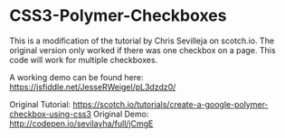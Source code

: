 # CSS3-Polymer-Checkboxes
This is a modification of the tutorial by Chris Sevilleja on scotch.io. The original version only worked if there was one checkbox on a page. This code will work for multiple checkboxes.

A working demo can be found here: https://jsfiddle.net/JesseRWeigel/pL3dzdz0/

Original Tutorial: https://scotch.io/tutorials/create-a-google-polymer-checkbox-using-css3
Original Demo: http://codepen.io/sevilayha/full/jCmgE
